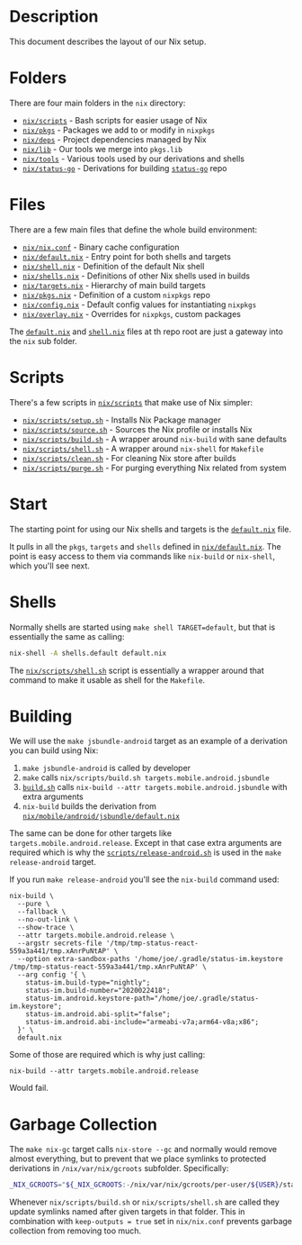 # Description

This document describes the layout of our Nix setup.

# Folders

There are four main folders in the `nix` directory:

* [`nix/scripts`](./scripts) - Bash scripts for easier usage of Nix
* [`nix/pkgs`](./pkgs) - Packages we add to or modify in `nixpkgs`
* [`nix/deps`](./deps) - Project dependencies managed by Nix
* [`nix/lib`](./lib) - Our tools we merge into `pkgs.lib`
* [`nix/tools`](./tools) - Various tools used by our derivations and shells
* [`nix/status-go`](./status-go) - Derivations for building [`status-go`](https://github.com/status-im/status-go) repo

# Files

There are a few main files that define the whole build environment:

* [`nix/nix.conf`](./nix.conf) - Binary cache configuration
* [`nix/default.nix`](./default.nix) - Entry point for both shells and targets
* [`nix/shell.nix`](./shell.nix) - Definition of the default Nix shell
* [`nix/shells.nix`](./shells.nix) - Definitions of other Nix shells used in builds
* [`nix/targets.nix`](./targets.nix) - Hierarchy of main build targets
* [`nix/pkgs.nix`](./pkgs.nix) - Definition of a custom `nixpkgs` repo
* [`nix/config.nix`](./config.nix) - Default config values for instantiating `nixpkgs`
* [`nix/overlay.nix`](./overlay.nix) - Overrides for `nixpkgs`, custom packages

The [`default.nix`](../default.nix) and [`shell.nix`](../shell.nix) files at th repo root are just a gateway into the `nix` sub folder.

# Scripts

There's a few scripts in [`nix/scripts`](./scripts) that make use of Nix simpler:

* [`nix/scripts/setup.sh`](./scripts/setup.sh) - Installs Nix Package manager
* [`nix/scripts/source.sh`](./scripts/source.sh) - Sources the Nix profile or installs Nix
* [`nix/scripts/build.sh`](./scripts/build.sh) - A wrapper around `nix-build` with sane defaults
* [`nix/scripts/shell.sh`](./scripts/shell.sh) - A wrapper around `nix-shell` for `Makefile`
* [`nix/scripts/clean.sh`](./scripts/clean.sh) - For cleaning Nix store after builds
* [`nix/scripts/purge.sh`](./scripts/purge.sh) - For purging everything Nix related from system

# Start

The starting point for using our Nix shells and targets is the [`default.nix`](/default.nix) file.

It pulls in all the `pkgs`, `targets` and `shells` defined in [`nix/default.nix`](/nix/default.nix). The point is easy access to them via commands like `nix-build` or `nix-shell`, which you'll see next.

# Shells

Normally shells are started using `make shell TARGET=default`, but that is essentially the same as calling:
```bash
nix-shell -A shells.default default.nix
```
The [`nix/scripts/shell.sh`](./scripts/shell.sh) script is essentially a wrapper around that command to make it usable as shell for the `Makefile`.

# Building

We will use the `make jsbundle-android` target as an example of a derivation you can build using Nix:

1. `make jsbundle-android` is called by developer
2. `make` calls `nix/scripts/build.sh targets.mobile.android.jsbundle`
3. [`build.sh`](/nix/scripts/build.sh) calls `nix-build --attr targets.mobile.android.jsbundle` with extra arguments
4. `nix-build` builds the derivation from [`nix/mobile/android/jsbundle/default.nix`](/nix/mobile/android/jsbundle/default.nix)

The same can be done for other targets like `targets.mobile.android.release`.
Except in that case extra arguments are required which is why the [`scripts/release-android.sh`](/scripts/release-android.sh) is used in the `make release-android` target.

If you run `make release-android` you'll see the `nix-build` command used:
```
nix-build \
  --pure \
  --fallback \
  --no-out-link \
  --show-trace \
  --attr targets.mobile.android.release \
  --argstr secrets-file '/tmp/tmp-status-react-559a3a441/tmp.xAnrPuNtAP' \
  --option extra-sandbox-paths '/home/joe/.gradle/status-im.keystore /tmp/tmp-status-react-559a3a441/tmp.xAnrPuNtAP' \
  --arg config '{ \
    status-im.build-type="nightly";
    status-im.build-number="2020022418";
    status-im.android.keystore-path="/home/joe/.gradle/status-im.keystore";
    status-im.android.abi-split="false";
    status-im.android.abi-include="armeabi-v7a;arm64-v8a;x86";
  }' \
  default.nix
```
Some of those are required which is why just calling:
```
nix-build --attr targets.mobile.android.release
```
Would fail.

# Garbage Collection

The `make nix-gc` target calls `nix-store --gc` and normally would remove almost everything, but to prevent that we place symlinks to protected derivations in `/nix/var/nix/gcroots` subfolder. Specifically:
```sh
_NIX_GCROOTS="${_NIX_GCROOTS:-/nix/var/nix/gcroots/per-user/${USER}/status-react}"
```
Whenever `nix/scripts/build.sh` or `nix/scripts/shell.sh` are called they update symlinks named after given targets in that folder. This in combination with `keep-outputs = true` set in `nix/nix.conf` prevents garbage collection from removing too much.
